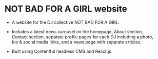 # NOT BAD FOR A GIRL website

- A website for the DJ collective NOT BAD FOR A GIRL.

- Includes a latest news carousel on the homepage, About section, Contact section, separate profile pages for each DJ including a photo, bio & social media links, and a news page with separate articles.

- Built using Contentful headless CMS and React.js.
